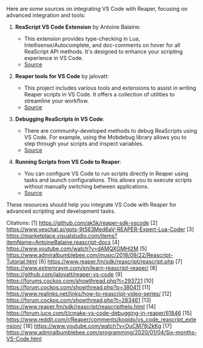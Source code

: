 Here are some sources on integrating VS Code with Reaper, focusing on advanced integration and tools:

1. **ReaScript VS Code Extension** by Antoine Balaine:
   - This extension provides type-checking in Lua, Intellisense/Autocomplete, and doc-comments on hover for all ReaScript API methods. It's designed to enhance your scripting experience in VS Code.
   - [Source](https://marketplace.visualstudio.com/items?itemName=AntoineBalaine.reascript-docs)

2. **Reaper tools for VS Code** by jalovatt:
   - This project includes various tools and extensions to assist in writing Reaper scripts in VS Code. It offers a collection of utilities to streamline your workflow.
   - [Source](https://github.com/jalovatt/reaper-vs-code)

3. **Debugging ReaScripts in VS Code**:
   - There are community-developed methods to debug ReaScripts using VS Code. For example, using the Mobdebug library allows you to step through your scripts and inspect variables.
   - [Source](https://www.youtube.com/watch?v=dAMQXGMHl2M)

4. **Running Scripts from VS Code to Reaper**:
   - You can configure VS Code to run scripts directly in Reaper using tasks and launch configurations. This allows you to execute scripts without manually switching between applications.
   - [Source](https://www.youtube.com/watch?v=dAMQXGMHl2M)

These resources should help you integrate VS Code with Reaper for advanced scripting and development tasks.

Citations:
[1] https://github.com/ak5k/reaper-sdk-vscode
[2] https://www.yeschat.ai/gpts-9t563Med6aV-REAPER-Expert-Lua-Coder
[3] https://marketplace.visualstudio.com/items?itemName=AntoineBalaine.reascript-docs
[4] https://www.youtube.com/watch?v=dAMQXGMHl2M
[5] https://www.admiralbumblebee.com/music/2018/09/22/Reascript-Tutorial.html
[6] https://www.reaper.fm/sdk/reascript/reascript.php
[7] https://www.extremraym.com/en/learn-reascript-reaper/
[8] https://github.com/jalovatt/reaper-vs-code
[9] https://forums.cockos.com/showthread.php?t=293721
[10] https://forum.cockos.com/showthread.php?p=380411
[11] https://www.realinks.net/links/how-to-reascript-video-series/
[12] https://forum.cockos.com/showthread.php?t=283461
[13] https://www.reaper.fm/sdk/reascript/reascripthelp.html
[14] https://forum.juce.com/t/cmake-vs-code-debugging-in-reaper/61846
[15] https://www.reddit.com/r/Reaper/comments/koqido/vs_code_reascript_extension/
[16] https://www.youtube.com/watch?v=OuCM78j2kKg
[17] https://www.admiralbumblebee.com/programming/2020/01/04/Six-months-VS-Code.html

